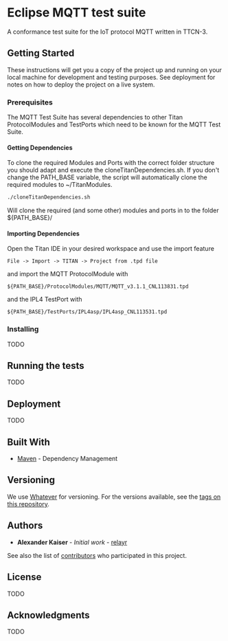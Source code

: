 # Eclipse MQTT test suite

A conformance test suite for the IoT protocol MQTT written in TTCN-3.

## Getting Started

These instructions will get you a copy of the project up and running on your local machine for development and testing purposes. See deployment for notes on how to deploy the project on a live system.

### Prerequisites

The MQTT Test Suite has several dependencies to other Titan ProtocolModules and TestPorts which need to be known for the MQTT Test Suite. 

#### Getting Dependencies

To clone the required Modules and Ports with the correct folder structure you should adapt and execute the cloneTitanDependencies.sh. If you don't change the PATH_BASE variable, the script will automatically clone the required modules to ~/TitanModules.

```bash
./cloneTitanDependencies.sh
```
Will clone the required (and some other) modules and ports in to the folder ${PATH_BASE}/

#### Importing Dependencies

Open the Titan IDE in your desired workspace and use the import feature 

```
File -> Import -> TITAN -> Project from .tpd file
```
and import the MQTT ProtocolModule with

```
${PATH_BASE}/ProtocolModules/MQTT/MQTT_v3.1.1_CNL113831.tpd
```

and the IPL4 TestPort with

```
${PATH_BASE}/TestPorts/IPL4asp/IPL4asp_CNL113531.tpd
```

### Installing

TODO

## Running the tests

TODO

## Deployment

TODO

## Built With

* [Maven](https://maven.apache.org/) - Dependency Management

## Versioning

We use [Whatever](#) for versioning. For the versions available, see the [tags on this repository](https://github.com/your/project/tags). 

## Authors

* **Alexander Kaiser** - *Initial work* - [relayr](https://relayr.io/)

See also the list of [contributors](#) who participated in this project.

## License

TODO

## Acknowledgments

TODO

